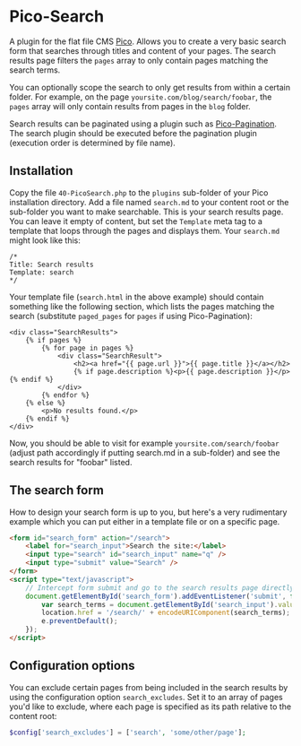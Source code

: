 # Pico-Search

A plugin for the flat file CMS [Pico](https://github.com/picocms/Pico). Allows you to create a very basic search form
that searches through titles and content of your pages. The search results page filters the `pages` array to only
contain pages matching the search terms.

You can optionally scope the search to only get results from within a certain folder. For example, on the page
`yoursite.com/blog/search/foobar`, the `pages` array will only contain results from pages in the `blog` folder.

Search results can be paginated using a plugin such as [Pico-Pagination](https://github.com/rewdy/Pico-Pagination).
The search plugin should be executed before the pagination plugin (execution order is determined by file name).

## Installation

Copy the file `40-PicoSearch.php` to the `plugins` sub-folder of your Pico installation directory. Add a file named
`search.md` to your content root or the sub-folder you want to make searchable. This is your search results page. You
can leave it empty of content, but set the `Template` meta tag to a template that loops through the pages and displays
them. Your `search.md` might look like this:

```
/*
Title: Search results
Template: search
*/
```

Your template file (`search.html` in the above example) should contain something like the following section, which
lists the pages matching the search (substitute `paged_pages` for `pages` if using Pico-Pagination):

```twig
<div class="SearchResults">
    {% if pages %}
        {% for page in pages %}
            <div class="SearchResult">
                <h2><a href="{{ page.url }}">{{ page.title }}</a></h2>
                {% if page.description %}<p>{{ page.description }}</p>{% endif %}
            </div>
        {% endfor %}
    {% else %}
        <p>No results found.</p>
    {% endif %}
</div>
```

Now, you should be able to visit for example `yoursite.com/search/foobar` (adjust path accordingly if putting search.md
in a sub-folder) and see the search results for "foobar" listed.

## The search form

How to design your search form is up to you, but here's a very rudimentary example which you can put either in a
template file or on a specific page.

```html
<form id="search_form" action="/search">
    <label for="search_input">Search the site:</label>
    <input type="search" id="search_input" name="q" />
    <input type="submit" value="Search" />
</form>
<script type="text/javascript">
    // Intercept form submit and go to the search results page directly, avoiding a redirect
    document.getElementById('search_form').addEventListener('submit', function (e) {
        var search_terms = document.getElementById('search_input').value;
        location.href = '/search/' + encodeURIComponent(search_terms);
        e.preventDefault();
    });
</script>
```

## Configuration options

You can exclude certain pages from being included in the search results by using the configuration option `search_excludes`.
Set it to an array of pages you'd like to exclude, where each page is specified as its path relative to the content root:

```php
$config['search_excludes'] = ['search', 'some/other/page'];
```

